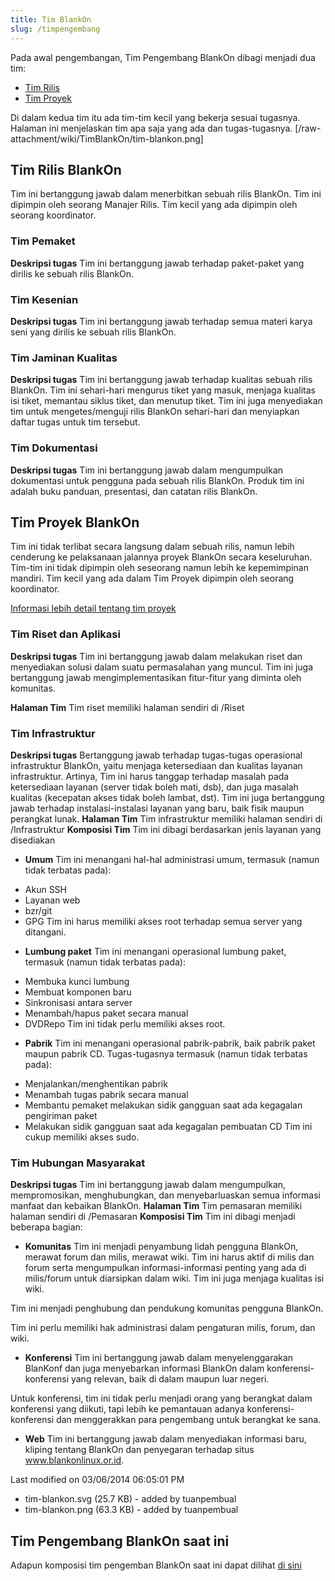 ```yaml
---
title: Tim BlankOn
slug: /timpengembang
---
```


Pada awal pengembangan, Tim Pengembang BlankOn dibagi menjadi dua tim:
* [Tim Rilis](#tim-rilis-blankon)
* [Tim Proyek](#tim-proyek-blankon)

Di dalam kedua tim itu ada tim-tim kecil yang bekerja sesuai tugasnya. Halaman ini menjelaskan tim apa saja yang ada dan tugas-tugasnya.
[/raw-attachment/wiki/TimBlankOn/tim-blankon.png]

## Tim Rilis BlankOn
Tim ini bertanggung jawab dalam menerbitkan sebuah rilis BlankOn. Tim ini dipimpin oleh seorang Manajer Rilis. Tim kecil yang ada dipimpin oleh seorang
koordinator.

### Tim Pemaket
**Deskripsi tugas**
Tim ini bertanggung jawab terhadap paket-paket yang dirilis ke sebuah rilis BlankOn.

### Tim Kesenian
**Deskripsi tugas**
Tim ini bertanggung jawab terhadap semua materi karya seni yang dirilis ke sebuah rilis BlankOn.

### Tim Jaminan Kualitas
**Deskripsi tugas**
Tim ini bertanggung jawab terhadap kualitas sebuah rilis BlankOn. Tim ini sehari-hari mengurus tiket yang masuk, menjaga kualitas isi tiket, memantau
siklus tiket, dan menutup tiket. Tim ini juga menyediakan tim untuk mengetes/menguji rilis BlankOn sehari-hari dan menyiapkan daftar tugas untuk tim tersebut.

### Tim Dokumentasi
**Deskripsi tugas**
Tim ini bertanggung jawab dalam mengumpulkan dokumentasi untuk pengguna pada sebuah rilis BlankOn. Produk tim ini adalah buku panduan, presentasi, dan
catatan rilis BlankOn.

## Tim Proyek BlankOn
Tim ini tidak terlibat secara langsung dalam sebuah rilis, namun lebih cenderung ke pelaksanaan jalannya proyek BlankOn secara keseluruhan. Tim-tim
ini tidak dipimpin oleh seseorang namun lebih ke kepemimpinan mandiri. Tim kecil yang ada dalam Tim Proyek dipimpin oleh seorang koordinator.

[Informasi lebih detail tentang tim proyek](/TimProyek.md)

### Tim Riset dan Aplikasi
**Deskripsi tugas**
Tim ini bertanggung jawab dalam melakukan riset dan menyediakan solusi dalam suatu permasalahan yang muncul. Tim ini juga bertanggung jawab
mengimplementasikan fitur-fitur yang diminta oleh komunitas.

**Halaman Tim**
Tim riset memiliki halaman sendiri di /Riset

### Tim Infrastruktur
**Deskripsi tugas**
Bertanggung jawab terhadap tugas-tugas operasional infrastruktur BlankOn, yaitu menjaga ketersediaan dan kualitas layanan infrastruktur. Artinya, Tim ini harus
tanggap terhadap masalah pada ketersediaan layanan (server tidak boleh mati, dsb), dan juga masalah kualitas (kecepatan akses tidak boleh lambat, dst).
Tim ini juga bertanggung jawab terhadap instalasi-instalasi layanan yang baru, baik fisik maupun perangkat lunak.
**Halaman Tim**
Tim infrastruktur memiliki halaman sendiri di /Infrastruktur
**Komposisi Tim**
Tim ini dibagi berdasarkan jenis layanan yang disediakan
  + **Umum**
    Tim ini menangani hal-hal administrasi umum, termasuk (namun tidak terbatas pada):
   - Akun SSH
   - Layanan web
   - bzr/git
   - GPG
   Tim ini harus memiliki akses root terhadap semua server yang ditangani.

  + **Lumbung paket**
    Tim ini menangani operasional lumbung paket, termasuk (namun tidak terbatas pada):
   * Membuka kunci lumbung
   * Membuat komponen baru
   * Sinkronisasi antara server
   * Menambah/hapus paket secara manual
   * DVDRepo
     Tim ini tidak perlu memiliki akses root.

  + **Pabrik**
    Tim ini menangani operasional pabrik-pabrik, baik pabrik paket maupun pabrik CD. Tugas-tugasnya termasuk (namun tidak terbatas pada):
   * Menjalankan/menghentikan pabrik
   * Menambah tugas pabrik secara manual
   * Membantu pemaket melakukan sidik gangguan saat ada kegagalan pengiriman
     paket
   * Melakukan sidik gangguan saat ada kegagalan pembuatan CD
     Tim ini cukup memiliki akses sudo.

### Tim Hubungan Masyarakat
**Deskripsi tugas**
Tim ini bertanggung jawab dalam mengumpulkan, mempromosikan, menghubungkan, dan menyebarluaskan semua informasi manfaat dan kebaikan BlankOn.
**Halaman Tim**
Tim pemasaran memiliki halaman sendiri di /Pemasaran
**Komposisi Tim**
Tim ini dibagi menjadi beberapa bagian:
 + **Komunitas**
  Tim ini menjadi penyambung lidah pengguna BlankOn, merawat forum dan milis, merawat wiki. Tim ini harus aktif di milis dan forum serta mengumpulkan
informasi-informasi penting yang ada di milis/forum untuk diarsipkan dalam wiki. Tim ini juga menjaga kualitas isi wiki.

  Tim ini menjadi penghubung dan pendukung komunitas pengguna BlankOn.

  Tim ini perlu memiliki hak administrasi dalam pengaturan milis, forum, dan wiki.

 + **Konferensi**
  Tim ini bertanggung jawab dalam menyelenggarakan BlanKonf dan juga menyebarkan informasi BlankOn dalam konferensi-konferensi yang relevan, baik di dalam
maupun luar negeri.

  Untuk konferensi, tim ini tidak perlu menjadi orang yang berangkat dalam konferensi yang diikuti, tapi lebih ke pemantauan adanya konferensi-konferensi
dan menggerakkan para pengembang untuk berangkat ke sana.

  + **Web**
    Tim ini bertanggung jawab dalam menyediakan informasi baru, kliping tentang BlankOn dan penyegaran terhadap situs www.blankonlinux.or.id.

Last modified on 03/06/2014 06:05:01 PM
   * tim-blankon.svg​ (25.7 KB) - added by tuanpembual 
   * tim-blankon.png​ (63.3 KB) - added by tuanpembual

## Tim Pengembang BlankOn saat ini
Adapun komposisi tim pengemban BlankOn saat ini dapat dilihat [di sini](/Memulai.md)